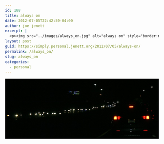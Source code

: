 ```yaml
---
id: 188
title: always on
date: 2012-07-05T22:42:59-04:00
author: joe jenett
excerpt: |
  <p><img src="../images/always_on.jpg" alt="always on" style="border:none;"></p>
layout: post
guid: https://simply.personal.jenett.org/2012/07/05/always-on/
permalink: /always_on/
slug: always_on
categories:
  - personal
---
```

<img src="../images/always_on.jpg" alt="always on" style="border:none;">